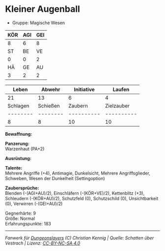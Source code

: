 # Kleiner Augenball  
- Gruppe: Magische Wesen  

| KÖR | AGI | GEI |  
| --- | --- | --- |  
| 8   | 6   | 8   |
| ST  | BE  | VE  |  
| 0   | 0   | 2   |
| HÄ  | GE  | AU  |  
| 3   | 2   | 2   |


| Leben    | Abwehr   | Initiative | Laufen     |
| -------- | -------- | ---------- | ---------- |
| 21       | 13       | 6          | 4          |
| Schlagen | Schießen | Zaubern    | Zielzauber |
| -------- | -------- | ---------- | ---------- |
| 8        | 8        | 10         | 10         |

**Bewaffnung:**  


**Panzerung:**  
Warzenhaut (PA+2)

**Ausrüstung:**  


**Talente:**  
Mehrere Angriffe (+4), Antimagie, Dunkelsicht, Mehrere Angriffsglieder, Schweben, Wesen der Dunkelheit (Settingoption)

**Zaubersprüche:**  
Blenden (-(AGI+AU)/2), Einschläfern (-(KÖR+VE)/2), Kettenblitz (+3), Schleudern (-(KÖR+AU)/2), Schutzfeld (0), Schutzschild (0), Unsichtbarkeit (0), Verwirren (-(GEI+AU)/2)

Gegnerhärte: 9  
Größe: Normal  
Erfahrungspunkte: 183  



___
*Fanwerk für [Dungeonslayers](https://www.dungeonslayers.net/) (C) Christian Kennig | Quelle: Schatten über Vestrach | Lizenz: [CC-BY-NC-SA 4.0](https://creativecommons.org/licenses/by-nc-sa/4.0/deed.de)*